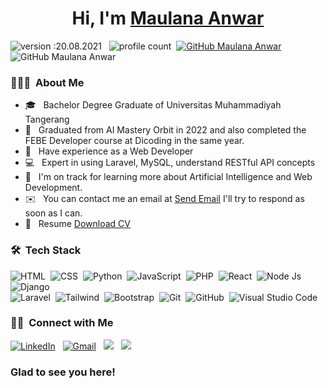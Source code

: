 <h1 align="center"> Hi, I'm <a href="https://www.instagram.com/himaulanaa/">Maulana Anwar</a></h1>

![version :20.08.2021](https://img.shields.io/badge/version-28.09.2022-informational) &nbsp;
![profile count](https://komarev.com/ghpvc/?username=himaulana&color=red)&nbsp;
[![GitHub Maulana Anwar](https://img.shields.io/github/followers/himaulana?label=follow&style=social)](https://github.com/himaulana)&nbsp;
![GitHub Maulana Anwar](https://img.shields.io/github/issues/himaulana/himaulana)



### 👨🏻‍💻 &nbsp;About Me

- 🎓 &nbsp; Bachelor Degree Graduate of Universitas Muhammadiyah Tangerang
- 📑 &nbsp; Graduated from AI Mastery Orbit in 2022 and also completed the FEBE Developer course at Dicoding in the same year.
- 📖 &nbsp; Have experience as a Web Developer
- 💻 &nbsp; Expert in using Laravel, MySQL, understand RESTful API concepts
- 🌱 &nbsp; I'm on track for learning more about Artificial Intelligence and Web Development.
- ✉️ &nbsp; You can contact me an email at [Send Email](mailto:himaulanaa@gmail.com) I'll try to respond as soon as I can.
- 📄 &nbsp; Resume [Download CV](https://drive.google.com/uc?export=download&id=1Y2o3fGAPMSjWyl8KFYLBISWAeSRj1-Mg)

### 🛠 &nbsp;Tech Stack

![HTML](https://img.shields.io/badge/-HTML-05122A?style=flat&logo=HTML5)&nbsp;
![CSS](https://img.shields.io/badge/-CSS-05122A?style=flat&logo=CSS3&logoColor=1572B6)&nbsp;
![Python](https://img.shields.io/badge/-Python-05122A?style=flat&logo=python)&nbsp;
![JavaScript](https://img.shields.io/badge/-JavaScript-05122A?style=flat&logo=javascript)&nbsp;
![PHP](https://img.shields.io/badge/PHP-05122A?style=flat&logo=php&logoColor=777BB4)&nbsp;
![React](https://img.shields.io/badge/React-05122A?style=flat&logo=react&logoColor=61DAFB)&nbsp;
![Node Js](https://img.shields.io/badge/Node.js-05122A?style=flat&logo=node.js&logoColor=43853D)&nbsp;
![Django](https://img.shields.io/badge/-Django-05122A?style=flat&logo=django&logoColor=092E20)\
![Laravel](https://img.shields.io/badge/Laravel-05122A?style=flat&logo=laravel&logoColor=FF2D20)&nbsp;
![Tailwind](https://img.shields.io/badge/Tailwind_CSS-05122A?style=flat&logo=tailwind-css&logoColor=blue)&nbsp;
![Bootstrap](https://img.shields.io/badge/-Bootstrap-05122A?style=flat&logo=bootstrap&logoColor=563D7C)&nbsp;
![Git](https://img.shields.io/badge/-Git-05122A?style=flat&logo=git)&nbsp;
![GitHub](https://img.shields.io/badge/-GitHub-05122A?style=flat&logo=github)&nbsp;
![Visual Studio Code](https://img.shields.io/badge/-Visual%20Studio%20Code-05122A?style=flat&logo=visual-studio-code&logoColor=007ACC)&nbsp;

### 🤝🏻 &nbsp;Connect with Me

<a href="https://www.linkedin.com/in/himaulana/"><img alt="LinkedIn" src="https://img.shields.io/badge/himaulana%20-%230077B5.svg?&style=flat&logo=linkedin&logoColor=white"/></a> &nbsp;
<a href="mailto:himaulanaa@gmail.com"><img alt="Gmail" src="https://img.shields.io/badge/himaulanaa@gmail.com-D14836?style=flat&logo=gmail&logoColor=white" /></a> &nbsp;
<a href="https://instagram.com/himaulanaa"><img src="https://img.shields.io/badge/-@himaulanaa-E4405F?style=flat&logo=Instagram&logoColor=white"/></a> &nbsp;
<a href="https://twitter.com/himaulanaa/"><img src="https://img.shields.io/badge/-himaulanaa-00acee?style=flat&logo=twitter&logoColor=white"/></a> &nbsp;

### Glad to see you here! &nbsp;

